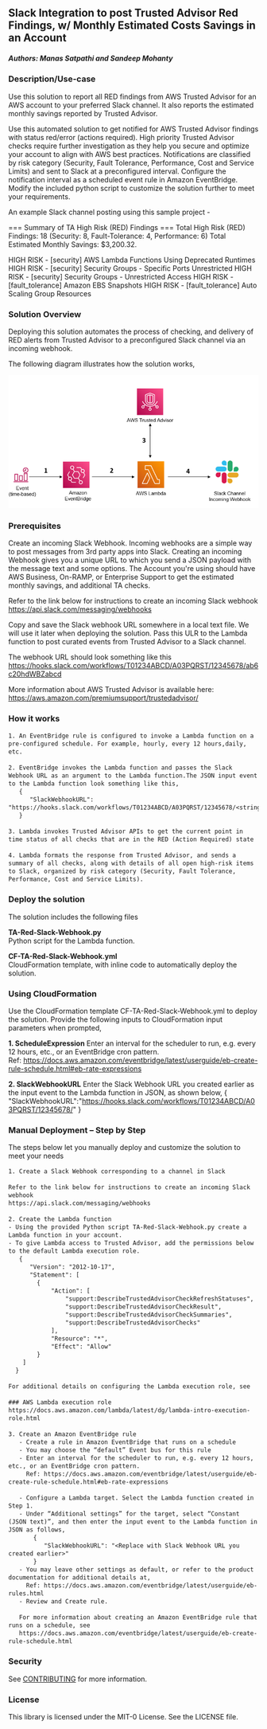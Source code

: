 ## Slack Integration to post Trusted Advisor Red Findings, w/ Monthly Estimated Costs Savings in an Account

##### Authors: Manas Satpathi and Sandeep Mohanty

### Description/Use-case

Use this solution to report all RED findings from AWS Trusted Advisor for an AWS account to your preferred Slack channel. It also reports the estimated monthly savings reported by Trusted Advisor.

Use this automated solution to get notified for AWS Trusted Advisor findings with status red/error (actions required). High priority Trusted Advisor checks require further investigation as they help you secure and optimize your account to align with AWS best practices. Notifications are classified by risk category (Security, Fault Tolerance, Performance, Cost and Service Limits) and sent to Slack at a preconfigured interval.  Configure the notification interval as a scheduled event rule in Amazon EventBridge. Modify the included python script to customize the solution further to meet your requirements.

An example Slack channel posting using this sample project -

=== Summary of TA High Risk (RED) Findings ===
Total High Risk (RED) Findings: 18 (Security: 8, Fault-Tolerance: 4, Performance: 6)
Total Estimated Monthly Savings: $3,200.32.

HIGH RISK - [security] AWS Lambda Functions Using Deprecated Runtimes
HIGH RISK - [security] Security Groups - Specific Ports Unrestricted
HIGH RISK - [security] Security Groups - Unrestricted Access
HIGH RISK - [fault_tolerance] Amazon EBS Snapshots
HIGH RISK - [fault_tolerance] Auto Scaling Group Resources

### Solution Overview
Deploying this solution automates the process of checking, and delivery of RED alerts from Trusted Advisor to a preconfigured Slack channel via an incoming webhook.

The following diagram illustrates how the solution works,

![image](./TA-Slack-Arch.PNG)

### Prerequisites
Create an incoming Slack Webhook. Incoming webhooks are a simple way to post messages from 3rd party apps into Slack. Creating an incoming Webhook gives you a unique URL to which you send a JSON payload with the message text and some options. The Account you're using should have AWS Business, On-RAMP, or Enterprise Support to get the estimated monthly savings, and additional TA checks.

Refer to the link below for instructions to create an incoming Slack webhook https://api.slack.com/messaging/webhooks

Copy and save the Slack webhook URL somewhere in a local text file. We will use it later when deploying the solution. Pass this ULR to the Lambda function to post curated events from Trusted Advisor to a Slack channel.

The webhook URL should look something like this https://hooks.slack.com/workflows/T01234ABCD/A03PQRST/12345678/ab6c20hdWBZabcd

More information about AWS Trusted Advisor is available here: https://aws.amazon.com/premiumsupport/trustedadvisor/

### How it works
    1. An EventBridge rule is configured to invoke a Lambda function on a pre-configured schedule. For example, hourly, every 12 hours,daily, etc.

    2. EventBridge invokes the Lambda function and passes the Slack Webhook URL as an argument to the Lambda function.The JSON input event to the Lambda function look something like this,              
       {
          "SlackWebhookURL": "https://hooks.slack.com/workflows/T01234ABCD/A03PQRST/12345678/<string>"
       }

    3. Lambda invokes Trusted Advisor APIs to get the current point in time status of all checks that are in the RED (Action Required) state

    4. Lambda formats the response from Trusted Advisor, and sends a summary of all checks, along with details of all open high-risk items to Slack, organized by risk category (Security, Fault Tolerance, Performance, Cost and Service Limits).

### Deploy the solution

The solution includes the following files

**TA-Red-Slack-Webhook.py**  
Python script for the Lambda function. 

**CF-TA-Red-Slack-Webhook.yml**  
CloudFormation template, with inline code to automatically deploy the solution.   

### Using CloudFormation

Use the CloudFormation template CF-TA-Red-Slack-Webhook.yml to deploy the solution.  Provide the following inputs to CloudFormation input parameters when prompted,

**1. ScheduleExpression**
Enter an interval for the scheduler to run, e.g. every 12 hours, etc., or an EventBridge cron pattern.  
Ref: https://docs.aws.amazon.com/eventbridge/latest/userguide/eb-create-rule-schedule.html#eb-rate-expressions

**2. SlackWebhookURL**
Enter the Slack Webhook URL you created earlier as the input event to the Lambda function in JSON, as shown below, 
{
  "SlackWebhookURL":"https://hooks.slack.com/workflows/T01234ABCD/A03PQRST/12345678/<string>"
}

### Manual Deployment – Step by Step

The steps below let you manually deploy and customize the solution to meet your needs

    1. Create a Slack Webhook corresponding to a channel in Slack

    Refer to the link below for instructions to create an incoming Slack webhook 
    https://api.slack.com/messaging/webhooks

    2. Create the Lambda function 
    - Using the provided Python script TA-Red-Slack-Webhook.py create a Lambda function in your account. 
    - To give Lambda access to Trusted Advisor, add the permissions below to the default Lambda execution role.
       {
          "Version": "2012-10-17",
          "Statement": [
            {
                "Action": [
                    "support:DescribeTrustedAdvisorCheckRefreshStatuses",
                    "support:DescribeTrustedAdvisorCheckResult",
                    "support:DescribeTrustedAdvisorCheckSummaries",
                    "support:DescribeTrustedAdvisorChecks"
                ],
                "Resource": "*",
                "Effect": "Allow"
            }
        ]
      }

    For additional details on configuring the Lambda execution role, see
    
    ### AWS Lambda execution role
    https://docs.aws.amazon.com/lambda/latest/dg/lambda-intro-execution-role.html

    3. Create an Amazon EventBridge rule
       - Create a rule in Amazon EventBridge that runs on a schedule
       - You may choose the “default” Event bus for this rule
       - Enter an interval for the scheduler to run, e.g. every 12 hours, etc., or an EventBridge cron pattern. 
         Ref: https://docs.aws.amazon.com/eventbridge/latest/userguide/eb-create-rule-schedule.html#eb-rate-expressions

       - Configure a Lambda target. Select the Lambda function created in Step 1. 
       - Under “Additional settings” for the target, select “Constant (JSON text)”, and then enter the input event to the Lambda function in JSON as follows,
           {
              "SlackWebhookURL": "<Replace with Slack Webhook URL you created earlier>"
           }
       - You may leave other settings as default, or refer to the product documentation for additional details at, 
         Ref: https://docs.aws.amazon.com/eventbridge/latest/userguide/eb-rules.html
       - Review and Create rule. 

       For more information about creating an Amazon EventBridge rule that runs on a schedule, see  
       https://docs.aws.amazon.com/eventbridge/latest/userguide/eb-create-rule-schedule.html

### Security

See [CONTRIBUTING](CONTRIBUTING.md#security-issue-notifications) for more information.

### License

This library is licensed under the MIT-0 License. See the LICENSE file.

